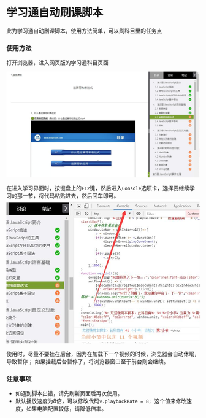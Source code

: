 # 学习通自动刷课脚本
此为学习通自动刷课脚本，使用方法简单，可以刷科目里的任务点

### 使用方法

打开浏览器，进入网页版的学习通科目页面

![1](img/1.jpg)

在进入学习界面时，按键盘上的`F12`键，然后进入`Console`选项卡，选择要继续学习的那一节，将代码粘贴进去，然后回车即可。
![2](img/2.jpg)

使用时，尽量不要挂在后台，因为在加载下一个视频的时候，浏览器会自动休眠，导致暂停；
如果挂载后台暂停了，将浏览器窗口至于前台则会继续。

### 注意事项

- 如遇到脚本出错，请先刷新页面后再次使用。
- 默认播放速度为8倍，可以修改代码`v.playbackRate = 8; `这个值来修改速度，如果电脑配置较低，请降低倍率。